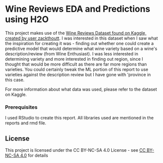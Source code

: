 # Wine Reviews EDA and Predictions using H2O

This project makes use of the [Wine Reviews Dataset found on Kaggle, created by user zackthoutt](https://www.kaggle.com/zynicide/wine-reviews/home).
I was interested in this dataset when I saw what the inspiration for creating it was - finding out whether one could create a predictive
model that would determine what wine variety based on a wine's description/review (from Wine Enthusiast). I was less interested in 
determining variety and more interested in finding out region, since I thought that would be more difficult as there are far more regions
than varieties. You could certainly tweak the ML portion of this report to use varieties against the description review but I have gone
with 'province in this case.

For more information about what data was used, please refer to the dataset on Kaggle.

### Prerequisites

I used RStudio to create this report. All libraries used are mentioned in the reports and rmd file.

## License

This project is licensed under the CC BY-NC-SA 4.0 License - see [CC BY-NC-SA 4.0](https://creativecommons.org/licenses/by-nc-sa/4.0/) for details
